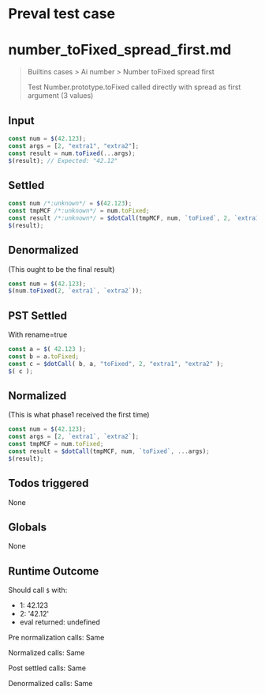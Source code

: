 # Preval test case

# number_toFixed_spread_first.md

> Builtins cases > Ai number > Number toFixed spread first
>
> Test Number.prototype.toFixed called directly with spread as first argument (3 values)

## Input

`````js filename=intro
const num = $(42.123);
const args = [2, "extra1", "extra2"];
const result = num.toFixed(...args);
$(result); // Expected: "42.12"
`````


## Settled


`````js filename=intro
const num /*:unknown*/ = $(42.123);
const tmpMCF /*:unknown*/ = num.toFixed;
const result /*:unknown*/ = $dotCall(tmpMCF, num, `toFixed`, 2, `extra1`, `extra2`);
$(result);
`````


## Denormalized
(This ought to be the final result)

`````js filename=intro
const num = $(42.123);
$(num.toFixed(2, `extra1`, `extra2`));
`````


## PST Settled
With rename=true

`````js filename=intro
const a = $( 42.123 );
const b = a.toFixed;
const c = $dotCall( b, a, "toFixed", 2, "extra1", "extra2" );
$( c );
`````


## Normalized
(This is what phase1 received the first time)

`````js filename=intro
const num = $(42.123);
const args = [2, `extra1`, `extra2`];
const tmpMCF = num.toFixed;
const result = $dotCall(tmpMCF, num, `toFixed`, ...args);
$(result);
`````


## Todos triggered


None


## Globals


None


## Runtime Outcome


Should call `$` with:
 - 1: 42.123
 - 2: '42.12'
 - eval returned: undefined

Pre normalization calls: Same

Normalized calls: Same

Post settled calls: Same

Denormalized calls: Same
